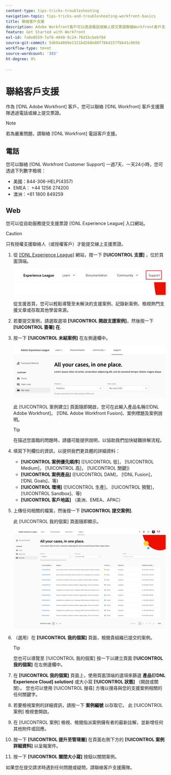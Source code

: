 ```yaml
---
content-type: tips-tricks-troubleshooting
navigation-topic: tips-tricks-and-troubleshooting-workfront-basics
title: 聯絡客戶支援
description: Adobe Workfront客戶可以透過電話或線上提交票證聯絡Workfront客戶支援團隊。
feature: Get Started with Workfront
exl-id: fa8e0559-7af6-4049-9c24-76d1bcbebf84
source-git-commit: 5db9a4869e1321bd268e80f786d157fbb41c0656
workflow-type: tm+mt
source-wordcount: '393'
ht-degree: 0%

---
```


# 聯絡客戶支援

<!--
<p>(We need to keep this as a standalone article. It is linked in multiple articles and FAQs.)</p>
-->

作為 [!DNL Adobe Workfront] 客戶，您可以聯絡 [!DNL Workfront] 客戶支援團隊透過電話或線上提交票證。

>[!NOTE]
>
>若為嚴重問題，請聯絡 [!DNL Workfront] 電話客戶支援。

## 電話

您可以聯絡 [!DNL Workfront Customer Support] 一週7天、一天24小時，您可透過下列數字檢視：

* 美國：844-306-HELP(4357)
* EMEA： +44 1256 274200
* 澳洲：+61 1800 849259

## Web

您可以從自助服務提交支援票證 [!DNL Experience League] 入口網站。

>[!CAUTION]
>
>只有授權支援聯絡人（或授權客戶）才能提交線上支援票證。


1. 從 [[!DNL Experience League]](https://experienceleague.adobe.com) 網站，按一下 **[!UICONTROL 支援]**  ，位於頁面頂端。

   ![](assets/experience-league-top-navigation-with-support-highlighted.png)

   從支援首頁，您可以輕鬆導覽至未解決的支援案例、記錄新案例、檢視熱門支援文章或存取其他學習來源。

1. 若要提交案例，請選取選項 **[!UICONTROL 開啟支援案例]**，然後按一下 **[!UICONTROL 簽署] 在**.

1. 按一下 **[!UICONTROL 未結案例]** 在左側邊欄中。

   ![](assets/left-nav-bar-for-exl-support-portal.png)

   此 [!UICONTROL 案例建立] 頁面隨即開啟，您可在此輸入產品名稱([!DNL Adobe Workfront]， [!DNL Adobe Workfront Fusion]、案例標題及案例說明。

   >[!TIP]
   >
   >在描述您面臨的問題時，請儘可能提供說明，以協助我們加快疑難排解流程。


1. 填寫下列欄位的資訊，以提供我們更具體的詳細資料：

   * **[!UICONTROL 案例優先順序]** ([!UICONTROL 低]， [!UICONTROL Medium]， [!UICONTROL 高]， [!UICONTROL 關鍵])
   * **[!UICONTROL 案例產品]** ([!UICONTROL DAM]， [!DNL Fusion]， [!DNL Goals]、等)
   * **[!UICONTROL 環境]** ([!UICONTROL 生產]， [!UICONTROL 預覽]， [!UICONTROL Sandbox]、等)
   * **[!UICONTROL 客戶地區]** （美洲、EMEA、APAC）

1. 上傳任何相關的檔案，然後按一下 **[!UICONTROL 提交案例]**.

   此 [!UICONTROL 我的個案] 頁面隨即顯示。

   ![](assets/all-cases-list-exl-support-portal.png)

1. （選用）在 **[!UICONTROL 我的個案]** 頁面，檢閱貴組織已提交的案例。

   >[!TIP]
   >
   >您也可以導覽至 [!UICONTROL 我的個案] 按一下以建立頁面 **[!UICONTROL 我的個案]** 在左側邊欄中。

1. 在 **[!UICONTROL 我的個案]** 頁面上，使用頁面頂端的選項來篩選 **產品([!DNL Experience Cloud] solution)** 或大小寫 **[!UICONTROL 狀態]** （開啟或關閉）。 您也可以使用 [!UICONTROL 搜尋] 方塊以搜尋與您的支援案例相關的任何關鍵字。

1. 若要檢視案例的詳細資訊，請按一下 **案例編號** 以存取它。 此 [!UICONTROL 案例] 檢視會開啟。

1. 在 [!UICONTROL 案例] 檢視、檢閱指派案例擁有者的最新註解，並新增任何其他附件或回應。

1. 按一下 **[!UICONTROL 提升至管理層]** 在頁面右側下方的 **[!UICONTROL 案例詳細資料]** 以呈報案件。

1. 按一下 **[!UICONTROL 關閉大小寫]** 按鈕以關閉案例。


如果您在提交請求時遇到任何問題或疑問，請聯絡客戶支援團隊。



<!--drafted: I took the information above from this blog post by Jon Chen (on September 13, 2022): https://experienceleaguecommunities.adobe.com/t5/workfront-blogs/how-to-submit-a-support-ticket-on-experience-league/ba-p/461737)

- this is the information that was there before - pointing to WorkfrontOne: 

If you are logged in as an Authorized Support Contact, you can contact Workfront Customer Support through the Workfront One site and create a case, formally called a ticket.

1. Log in to [**one.workfront.com**](https://one.workfront.com/) as an Authorized Support Contact.
1. On the **Home** page, click **Support**.

   ![](assets/supporthome-350x138.png)

   The Customer Support page displays.

   >[!NOTE]
   >
   >If you don't see the Support option on the Home page, you are not an Authorized Support Contact. Your Workfront administrator can contact Workfront Customer Support and request you be added an Authorized Support Contact. If you are the only Workfront administrator for your organization, contact the Workfront Support team by phone.

1. Complete the fields in the **Create a Support Case** form. All fields are required.  

   <table style="table-layout:auto">
    <tr>
        <td><strong>Subject</strong></td>
        <td>Type a brief question or explanation of the issue you are experiencing.</td>
    </tr>
    <tr>
        <td><strong>Description</strong></td>
        <td>Type a detailed description of the issue. Include as much information as possible.</td>
    </tr>
    <tr>
        <td><strong>Priority</strong></td>
        <td> </td>
    </tr>
    <tr>
        <td><strong>Case Product</strong></td>
        <td>Select the product in which you are experiencing the issue. If the issue is not related to a specific product, select None.</td>
    </tr>
    <tr>
        <td><strong>Product Area</strong></td>
        <td>Select the area of the product that best relates to the issue. If the related area is not listed in the drop-down menu, select Not Listed.</td>
    </tr>
    <tr>
        <td><strong>Environment</strong></td>
        <td>Select the environment in which the issue occurs. If you are seeing the issue in both the Production and Sandbox environments, please select Production.</td>
    </tr>
    <tr>
        <td><strong>Customer Region</strong></td>
        <td> </td>
    </tr>
   </table>

1. (Optional) Attach a file, such as an image or video file.

   1. At the bottom of the form, click **Upload File**.
   1. Click **Upload File**, then browse for and select the desired file.

      ![](assets/supportselectfile-350x368.png)

   1. Click **Done** to upload the file to the case.

1. Click **Submit** to submit the case to Workfront Customer Support.

-->


